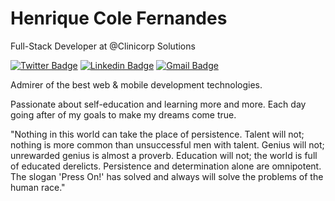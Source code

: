 # Henrique Cole Fernandes

Full-Stack Developer at @Clinicorp Solutions

[![Twitter Badge](https://img.shields.io/badge/-@henriquecolef-3e6296?style=flat-square&labelColor=3e6296&logo=twitter&logoColor=white&link=https://twitter.com/henriquecolef)](https://twitter.com/henriquecolef) 
[![Linkedin Badge](https://img.shields.io/badge/-Henrique%20Cole-3e6296?style=flat-square&logo=Linkedin&logoColor=white&link=https://www.linkedin.com/in/henriquecole/)](https://www.linkedin.com/in/henriquecole/) 
[![Gmail Badge](https://img.shields.io/badge/-henriquecolefernandes@gmail.com-3e6296?style=flat-square&logo=Gmail&logoColor=white&link=mailto:henriquecolefernandes@gmail.com)](mailto:henriquecolefernandes@gmail.com)

Admirer of the best web & mobile development technologies.

Passionate about self-education and learning more and more. Each day going after of my goals to make my dreams come true.


"Nothing in this world can take the place of persistence. Talent will not; nothing is more common than unsuccessful men with talent. Genius will not; unrewarded genius is almost a proverb. Education will not; the world is full of educated derelicts. Persistence and determination alone are omnipotent. The slogan 'Press On!' has solved and always will solve the problems of the human race."
